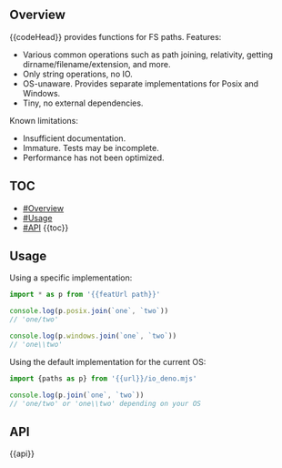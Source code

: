 ## Overview

{{codeHead}} provides functions for FS paths. Features:

  * Various common operations such as path joining, relativity, getting dirname/filename/extension, and more.
  * Only string operations, no IO.
  * OS-unaware. Provides separate implementations for Posix and Windows.
  * Tiny, no external dependencies.

Known limitations:

  * Insufficient documentation.
  * Immature. Tests may be incomplete.
  * Performance has not been optimized.

## TOC

* [#Overview](#overview)
* [#Usage](#usage)
* [#API](#api)
{{toc}}

## Usage

Using a specific implementation:

```js
import * as p from '{{featUrl path}}'

console.log(p.posix.join(`one`, `two`))
// 'one/two'

console.log(p.windows.join(`one`, `two`))
// 'one\\two'
```

Using the default implementation for the current OS:

```js
import {paths as p} from '{{url}}/io_deno.mjs'

console.log(p.join(`one`, `two`))
// 'one/two' or 'one\\two' depending on your OS
```

## API

{{api}}
